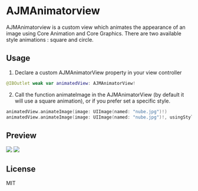 # AJMAnimatorview

AJMAnimatorview is a custom view which animates the appearance of an image using Core Animation and Core Graphics. There are two available style animations : square and circle.

## Usage

1. Declare a custom AJMAnimatorView property in your view controller

```swift
@IBOutlet weak var animatedView: AJMAnimatorView!
```

2. Call the function animateImage in the AJMAnimatorView (by default it will use a square animation), or if you prefer set a specific style.

```swift
animatedView.animateImage(image: UIImage(named: "nube.jpg")!)
animatedView.animateImage(image: UIImage(named: "nube.jpg")!, usingStyle:  AJMAnimatorStyle.Circle)
```

## Preview
![](https://media.giphy.com/media/sTDVenUXZaVLq/giphy.gif)
![](https://media.giphy.com/media/26n6GhdCWr7Ejpy3m/giphy.gif)

## License
MIT
